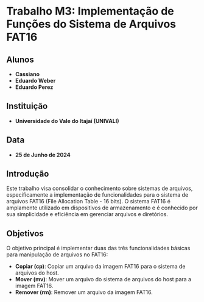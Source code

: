 # Trabalho M3: Implementação de Funções do Sistema de Arquivos FAT16

## Alunos
- **Cassiano**
- **Eduardo Weber**
- **Eduardo Perez**

## Instituição
- **Universidade do Vale do Itajaí (UNIVALI)**

## Data
- **25 de Junho de 2024**

## Introdução

Este trabalho visa consolidar o conhecimento sobre sistemas de arquivos, especificamente a implementação de funcionalidades para o sistema de arquivos FAT16 (File Allocation Table - 16 bits). O sistema FAT16 é amplamente utilizado em dispositivos de armazenamento e é conhecido por sua simplicidade e eficiência em gerenciar arquivos e diretórios.

## Objetivos

O objetivo principal é implementar duas das três funcionalidades básicas para manipulação de arquivos no FAT16:
- **Copiar (cp)**: Copiar um arquivo da imagem FAT16 para o sistema de arquivos do host.
- **Mover (mv)**: Mover um arquivo do sistema de arquivos do host para a imagem FAT16.
- **Remover (rm)**: Remover um arquivo da imagem FAT16.